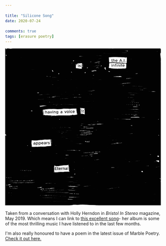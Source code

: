 ```yaml
---

title: "Silicone Song"
date: 2020-07-24

comments: true
tags: [erasure poetry]
---
```

<img src="/assets/images/articles/ai.jpeg" class="responsive"><br>

Taken from a conversation with Holly Herndon in *Bristol In Stereo* magazine, May 2019. Which means I can link to [this excellent song](https://youtu.be/r4sROgbaeOs)- her album is some of the most thrilling music I have listened to in the last few months.

I'm also really honoured to have a poem in the latest issue of Marble Poetry. [Check it out here.](http://marblepoetry.com/product/issue-7/)
